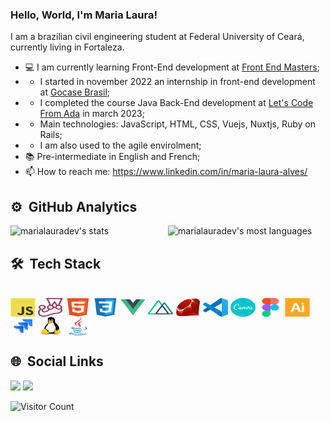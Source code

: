 ### Hello, World, I'm Maria Laura!

I am a brazilian civil engineering student at Federal University of Ceará, currently living in Fortaleza.

- :computer: I am currently learning Front-End development at <a href="https://frontendmasters.com/" target="_blank" rel="noopener">Front End Masters</a>;
- - I started in november 2022 an internship in front-end development at <a  target="_blank" rel="noopener" href="https://www.gocase.com.br/">Gocase Brasil</a>;
- - I completed the course Java Back-End development at <a  target="_blank" rel="noopener" href="https://letscode.com.br/"> Let's Code From Ada</a> in march 2023;
- - Main technologies: JavaScript, HTML, CSS, Vuejs, Nuxtjs, Ruby on Rails;
- - I am also used to the agile envirolment;
- 📚 Pre-intermediate in English and French;
- 📫 How to reach me: https://www.linkedin.com/in/maria-laura-alves/

## ⚙️ &nbsp;GitHub Analytics

<div style="display: flex; align-items: center; justify-content: center;">
<img width="530em" src="https://github-readme-stats.vercel.app/api?username=mariaLauraDev&show_icons=true&theme=github_dark" alt="marialauradev's stats"/>
<img width="530em" src="https://github-readme-stats.vercel.app/api/top-langs/?username=mariaLauraDev&layout=compact&theme=github_dark" alt="marialauradev's most languages"/>
</div>

## 🛠 &nbsp;Tech Stack
<div style="display: inline_block"><br>
  <img align="center" alt="Maria-Js" height="30" width="40" src="https://github.com/devicons/devicon/blob/master/icons/javascript/javascript-original.svg">
  <img align="center" alt="Maria-jest" height="30" width="40" src="https://github.com/devicons/devicon/blob/master/icons/jest/jest-plain.svg">
  <img align="center" alt="Maria-HTML" height="30" width="40" src="https://raw.githubusercontent.com/devicons/devicon/master/icons/html5/html5-original.svg">
  <img align="center" alt="Maria-CSS" height="30" width="40" src="https://raw.githubusercontent.com/devicons/devicon/master/icons/css3/css3-original.svg">
  <img align="center" alt="Maria-vuejs" height="30" width="40" src="https://github.com/devicons/devicon/blob/master/icons/vuejs/vuejs-original.svg">
  <img align="center" alt="Maria-nuxtjs" height="30" width="40" src="https://github.com/devicons/devicon/blob/master/icons/nuxtjs/nuxtjs-original.svg">
  <img align="center" alt="Maria-ruby" height="30" width="40" src="https://github.com/devicons/devicon/blob/master/icons/ruby/ruby-original.svg">
  <img align="center" alt="Maria-vscode" height="30" width="40" src="https://github.com/devicons/devicon/blob/master/icons/vscode/vscode-original.svg">
  <img align="center" alt="Maria-canva" height="30" width="40" src="https://github.com/devicons/devicon/blob/master/icons/canva/canva-original.svg">
  <img align="center" alt="Maria-figma" height="30" width="40" src="https://github.com/devicons/devicon/blob/master/icons/figma/figma-original.svg">
  <img align="center" alt="Maria-illustrator" height="30" width="40" src="https://github.com/devicons/devicon/blob/master/icons/illustrator/illustrator-plain.svg">
  <img align="center" alt="Maria-jira" height="30" width="40" src="https://github.com/devicons/devicon/blob/master/icons/jira/jira-original.svg">
  <img align="center" alt="Maria-linux" height="30" width="40" src="https://github.com/devicons/devicon/blob/master/icons/linux/linux-original.svg">
  <img align="center" alt="Maria-Java" height="30" width="40" src="https://github.com/devicons/devicon/blob/master/icons/java/java-original.svg">
</div>

## 🌐 &nbsp;Social Links

<div> 
  <a href="https://instagram.com/marialauradev" target="_blank"><img src="https://img.shields.io/badge/-Instagram-%23E4405F?style=for-the-badge&logo=instagram&logoColor=white" target="_blank"></a>
  <a href="https://www.linkedin.com/in/maria-laura-alves/" target="_blank"><img src="https://img.shields.io/badge/-LinkedIn-%230077B5?style=for-the-badge&logo=linkedin&logoColor=white" target="_blank"></a> 
</div>

![Visitor Count](https://visitor-badge.glitch.me/badge?page_id=MariaLauraDev)


<!--
**marialauradev/marialauradev* is a ✨ _special_ ✨ repository because its `README.md` (this file) appears on your GitHub profile.
Here are some ideas to get you started:
- 🔭 I’m currently working on ...
- 🌱 I’m currently learning ...
- 👯 I’m looking to collaborate on ...
- 🤔 I’m looking for help with ...
- 💬 Ask me about ...
- 📫 How to reach me: ...
- 😄 Pronouns: ...
- ⚡ Fun fact: ...
-->
